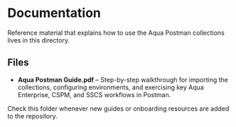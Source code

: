 # Documentation

Reference material that explains how to use the Aqua Postman collections lives in this directory.

## Files

- **Aqua Postman Guide.pdf** – Step-by-step walkthrough for importing the collections, configuring environments, and exercising key Aqua Enterprise, CSPM, and SSCS workflows in Postman.

Check this folder whenever new guides or onboarding resources are added to the repository.
